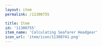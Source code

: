 ```yaml
---
layout: item
permalink: /11300755

title: Item
id: '11300755'
item_name: 'Calculating Seafarer Headgear'
icon_url: 'item/icon/11300741.png'
---
```

